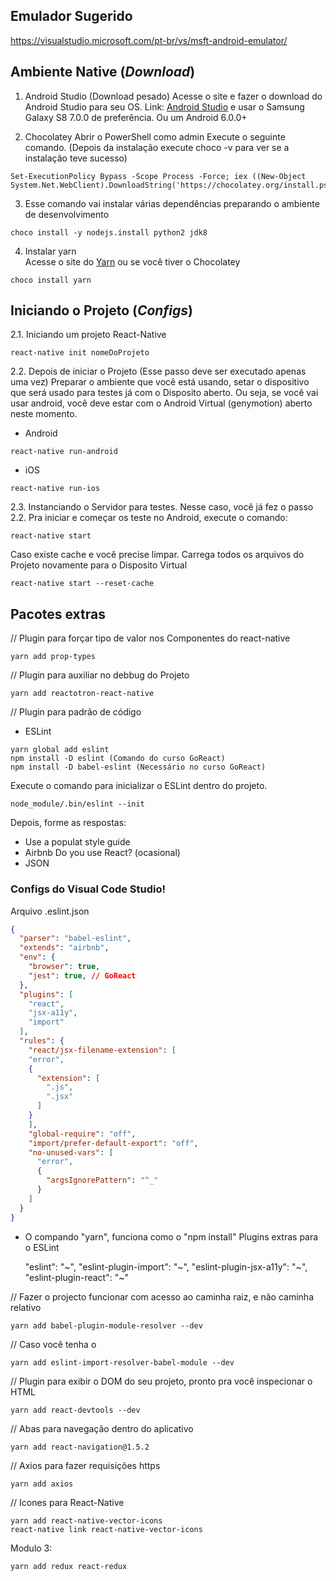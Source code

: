 ## Emulador Sugerido

https://visualstudio.microsoft.com/pt-br/vs/msft-android-emulator/

## Ambiente Native (*Download*)

1. Android Studio (Download pesado)
Acesse o site e fazer o download do Android Studio para seu OS.
Link: [Android Studio](https://developer.android.com/studio/) e usar o Samsung Galaxy S8 7.0.0 de preferência. Ou um Android 6.0.0+

2. Chocolatey
Abrir o PowerShell como admin
Execute o seguinte comando. (Depois da instalação execute choco -v para ver se a instalação teve sucesso)

```
Set-ExecutionPolicy Bypass -Scope Process -Force; iex ((New-Object System.Net.WebClient).DownloadString('https://chocolatey.org/install.ps1')) 
```

3. Esse comando vai instalar várias dependências preparando o ambiente de desenvolvimento 
```
choco install -y nodejs.install python2 jdk8
```


4. Instalar yarn  
Acesse o site do [Yarn](https://yarnpkg.com/lang/en/docs/install/#windows-stable) ou se você tiver o Chocolatey
```
choco install yarn
```

## Iniciando o Projeto (*Configs*)

2.1. Iniciando um projeto React-Native
```
react-native init nomeDoProjeto
```

2.2. Depois de iniciar o Projeto (Esse passo deve ser executado apenas uma vez)
Preparar o ambiente que você está usando, setar o dispositivo que será usado para testes já com o Disposito aberto.
Ou seja, se você vai usar android, você deve estar com o Android Virtual (genymotion) aberto neste momento.

* Android
```
react-native run-android
```

* iOS
```
react-native run-ios
```

2.3. Instanciando o Servidor para testes. Nesse caso, você já fez o passo 2.2.
Pra iniciar e começar os teste no Android, execute o comando:
```
react-native start
```

Caso existe cache e você precise limpar. Carrega todos os arquivos do Projeto novamente para o Disposito Virtual
```
react-native start --reset-cache
```

## Pacotes extras

// Plugin para forçar tipo de valor nos Componentes do react-native
```
yarn add prop-types
```

// Plugin para auxiliar no debbug do Projeto
```
yarn add reactotron-react-native
```

// Plugin para padrão de código
* ESLint
```
yarn global add eslint  
npm install -D eslint (Comando do curso GoReact)  
npm install -D babel-eslint (Necessário no curso GoReact)  
```

Execute o comando para inicializar o ESLint dentro do projeto.
```
node_module/.bin/eslint --init
```

Depois, forme as respostas:
- Use a populat style guide
- Airbnb
Do you use React? (ocasional)
- JSON

### Configs do Visual Code Studio!

Arquivo .eslint.json
```json
{
  "parser": "babel-eslint",
  "extends": "airbnb",
  "env": {
	"browser": true,
	"jest": true, // GoReact
  },
  "plugins": [
	"react",
	"jsx-a11y",
	"import"
  ],
  "rules": {
    "react/jsx-filename-extension": [
	"error",
	{
	  "extension": [
	    ".js",
		".jsx"
	  ]
	}
	],
	"global-require": "off",
	"import/prefer-default-export": "off",
	"no-unused-vars": [
	  "error", 
	  {
	    "argsIgnorePattern": "^_"
	  }
	]
  }
}
```


* O compando "yarn", funciona como o "npm install"
Plugins extras para o ESLint

    "eslint": "\~",
    "eslint-plugin-import": "\~",
    "eslint-plugin-jsx-a11y": "\~",
    "eslint-plugin-react": "\~"

// Fazer o projecto funcionar com acesso ao caminha raiz, e não caminha relativo
```
yarn add babel-plugin-module-resolver --dev
```
// Caso você tenha o 
```
yarn add eslint-import-resolver-babel-module --dev 
```

// Plugin para exibir o DOM do seu projeto, pronto pra você inspecionar o HTML
```
yarn add react-devtools --dev
```

// Abas para navegação dentro do aplicativo
```
yarn add react-navigation@1.5.2
```

// Axios para fazer requisições https
```
yarn add axios
```

// Icones para React-Native
```
yarn add react-native-vector-icons
react-native link react-native-vector-icons
```


Modulo 3:
```
yarn add redux react-redux
```
